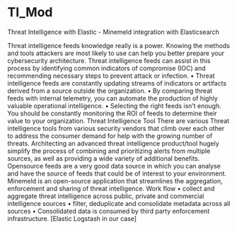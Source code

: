 # TI_Mod
Threat Intelligence with Elastic - Minemeld integration with Elasticsearch

Threat intelligence feeds 
knowledge really is a power. Knowing the methods and tools attackers are most likely to use can help you better prepare your cybersecurity architecture.  Threat intelligence feeds can assist in this process by identifying common indicators of compromise (IOC) and recommending necessary steps to prevent attack or infection.
•	Threat intelligence feeds are constantly updating streams of indicators or artifacts derived from a source outside the organization.
•	By comparing threat feeds with internal telemetry, you can automate the production of highly valuable operational intelligence.
•	Selecting the right feeds isn’t enough. You should be constantly monitoring the ROI of feeds to determine their value to your organization.
Threat Intelligence Tool
There are various Threat intelligence tools from various security vendors that climb over each other to address the consumer demand for help with the growing number of threats. Architecting an advanced threat intelligence product/tool hugely simplify the process of combining and prioritizing alerts from multiple sources, as well as providing a wide variety of additional benefits.
Opensource feeds are a very good data source in which you can analyse and have the source of feeds that could be of interest to your environment. 
Minemeld is an open-source application that streamlines the aggregation, enforcement and sharing of threat intelligence.  Work flow 
•	collect and aggregate threat intelligence across public, private and commercial intelligence sources
•	filter, deduplicate and consolidate metadata across all sources
•	Consolidated data is consumed by third party enforcement infrastructure. [Elastic Logstash in our case]
